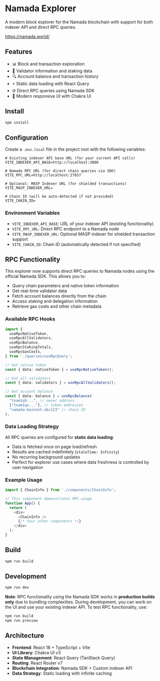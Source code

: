# Namada Explorer

A modern block explorer for the Namada blockchain with support for both indexer API and direct RPC queries.

https://namada.world/

## Features

- 📊 Block and transaction exploration
- 👥 Validator information and staking data
- 🔍 Account balance and transaction history
- ⚡ Static data loading with React Query
- 🌐 Direct RPC queries using Namada SDK
- 📱 Modern responsive UI with Chakra UI

## Install

```bash
npm install
```

## Configuration

Create a `.env.local` file in the project root with the following variables:

```env
# Existing indexer API base URL (for your current API calls)
VITE_INDEXER_API_BASE=http://localhost:3000

# Namada RPC URL (for direct chain queries via SDK)
VITE_RPC_URL=http://localhost:27657

# Optional: MASP Indexer URL (for shielded transactions)
VITE_MASP_INDEXER_URL=

# Chain ID (will be auto-detected if not provided)
VITE_CHAIN_ID=
```

### Environment Variables

- `VITE_INDEXER_API_BASE`: URL of your indexer API (existing functionality)
- `VITE_RPC_URL`: Direct RPC endpoint to a Namada node
- `VITE_MASP_INDEXER_URL`: Optional MASP indexer for shielded transaction support
- `VITE_CHAIN_ID`: Chain ID (automatically detected if not specified)

## RPC Functionality

This explorer now supports direct RPC queries to Namada nodes using the official Namada SDK. This allows you to:

- Query chain parameters and native token information
- Get real-time validator data
- Fetch account balances directly from the chain
- Access staking and delegation information
- Retrieve gas costs and other chain metadata

### Available RPC Hooks

```typescript
import {
  useRpcNativeToken,
  useRpcAllValidators,
  useRpcBalance,
  useRpcStakingTotals,
  useRpcGasCosts,
} from './queries/useRpcQuery';

// Get native token
const { data: nativeToken } = useRpcNativeToken();

// Get all validators
const { data: validators } = useRpcAllValidators();

// Get account balance
const { data: balance } = useRpcBalance(
  "tnam1q9...", // owner address
  ["tnam1qx..."], // token addresses
  "namada-mainnet.abc123" // chain ID
);
```

### Data Loading Strategy

All RPC queries are configured for **static data loading**:
- Data is fetched once on page load/refresh
- Results are cached indefinitely (`staleTime: Infinity`)
- No recurring background updates
- Perfect for explorer use cases where data freshness is controlled by user navigation

### Example Usage

```typescript
import { ChainInfo } from './components/ChainInfo';

// This component demonstrates RPC usage
function App() {
  return (
    <div>
      <ChainInfo />
      {/* Your other components */}
    </div>
  );
}
```

## Build

```bash
npm run build
```

## Development

```bash
npm run dev
```

**Note**: RPC functionality using the Namada SDK works in **production builds only** due to bundling complexities. During development, you can work on the UI and use your existing indexer API. To test RPC functionality, use:

```bash
npm run build
npm run preview
```

## Architecture

- **Frontend**: React 18 + TypeScript + Vite
- **UI Library**: Chakra UI v3
- **State Management**: React Query (TanStack Query)
- **Routing**: React Router v7
- **Blockchain Integration**: Namada SDK + Custom indexer API
- **Data Strategy**: Static loading with infinite caching
